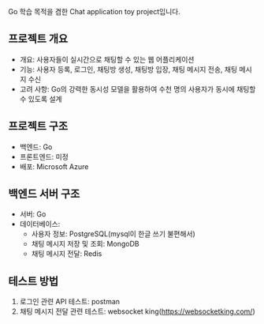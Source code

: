 Go 학습 목적을 겸한 Chat application toy project입니다.

## 프로젝트 개요

- 개요: 사용자들이 실시간으로 채팅할 수 있는 웹 어플리케이션
- 기능: 사용자 등록, 로그인, 채팅방 생성, 채팅방 입장, 채팅 메시지 전송, 채팅 메시지 수신
- 고려 사항: Go의 강력한 동시성 모델을 활용하여 수천 명의 사용자가 동시에 채팅할 수 있도록 설계

## 프로젝트 구조

- 백엔드: Go
- 프론트엔드: 미정
- 배포: Microsoft Azure

## 백엔드 서버 구조

- 서버: Go
- 데이터베이스: 
    - 사용자 정보: PostgreSQL(mysql이 한글 쓰기 불편해서)
    - 채팅 메시지 저장 및 조회: MongoDB
    - 채팅 메시지 전달: Redis

## 테스트 방법

1. 로그인 관련 API 테스트: postman
2. 채팅 메시지 전달 관련 테스트: websocket king(https://websocketking.com/)